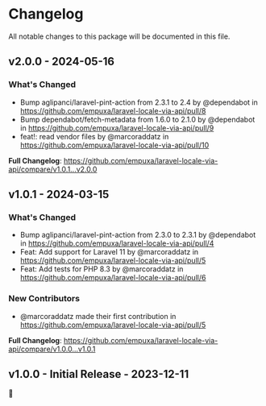 # Changelog

All notable changes to this package will be documented in this file.

## v2.0.0 - 2024-05-16

### What's Changed

* Bump aglipanci/laravel-pint-action from 2.3.1 to 2.4 by @dependabot in https://github.com/empuxa/laravel-locale-via-api/pull/8
* Bump dependabot/fetch-metadata from 1.6.0 to 2.1.0 by @dependabot in https://github.com/empuxa/laravel-locale-via-api/pull/9
* feat!: read vendor files by @marcoraddatz in https://github.com/empuxa/laravel-locale-via-api/pull/10

**Full Changelog**: https://github.com/empuxa/laravel-locale-via-api/compare/v1.0.1...v2.0.0

## v1.0.1 - 2024-03-15

### What's Changed

* Bump aglipanci/laravel-pint-action from 2.3.0 to 2.3.1 by @dependabot in https://github.com/empuxa/laravel-locale-via-api/pull/4
* Feat: Add support for Laravel 11 by @marcoraddatz in https://github.com/empuxa/laravel-locale-via-api/pull/5
* Feat: Add tests for PHP 8.3 by @marcoraddatz in https://github.com/empuxa/laravel-locale-via-api/pull/6

### New Contributors

* @marcoraddatz made their first contribution in https://github.com/empuxa/laravel-locale-via-api/pull/5

**Full Changelog**: https://github.com/empuxa/laravel-locale-via-api/compare/v1.0.0...v1.0.1

## v1.0.0 - Initial Release - 2023-12-11

🎉
